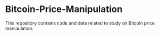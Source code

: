 # Bitcoin-Price-Manipulation
This repository contains code and data related to study on Bitcoin price manipulation.
